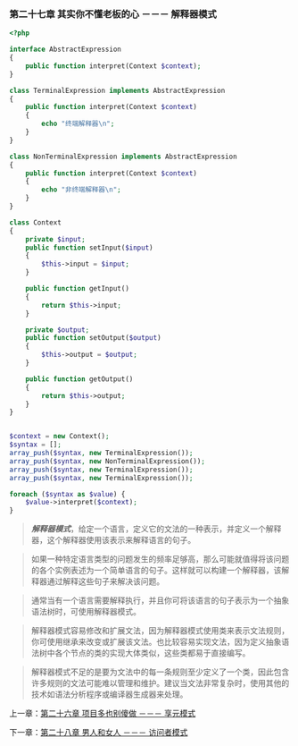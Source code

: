 ### 第二十七章 其实你不懂老板的心 －－－ 解释器模式

```php
<?php

interface AbstractExpression
{
    public function interpret(Context $context);
}

class TerminalExpression implements AbstractExpression
{
    public function interpret(Context $context)
    {
        echo "终端解释器\n";
    }
}

class NonTerminalExpression implements AbstractExpression
{
    public function interpret(Context $context)
    {
        echo "非终端解释器\n";
    }
}

class Context
{
    private $input;
    public function setInput($input)
    {
        $this->input = $input;
    }

    public function getInput()
    {
        return $this->input;
    }

    private $output;
    public function setOutput($output)
    {
        $this->output = $output;
    }

    public function getOutput()
    {
        return $this->output;
    }
}


$context = new Context();
$syntax = [];
array_push($syntax, new TerminalExpression());
array_push($syntax, new NonTerminalExpression());
array_push($syntax, new TerminalExpression());
array_push($syntax, new TerminalExpression());

foreach ($syntax as $value) {
    $value->interpret($context);
}
```

> ***解释器模式***，给定一个语言，定义它的文法的一种表示，并定义一个解释器，这个解释器使用该表示来解释语言的句子。

> 如果一种特定语言类型的问题发生的频率足够高，那么可能就值得将该问题的各个实例表述为一个简单语言的句子。这样就可以构建一个解释器，该解释器通过解释这些句子来解决该问题。

> 通常当有一个语言需要解释执行，并且你可将该语言的句子表示为一个抽象语法树时，可使用解释器模式。

> 解释器模式容易修改和扩展文法，因为解释器模式使用类来表示文法规则，你可使用继承来改变或扩展该文法。也比较容易实现文法，因为定义抽象语法树中各个节点的类的实现大体类似，这些类都易于直接编写。

> 解释器模式不足的是要为文法中的每一条规则至少定义了一个类，因此包含许多规则的文法可能难以管理和维护。建议当文法非常复杂时，使用其他的技术如语法分析程序或编译器生成器来处理。

上一章：[第二十六章 项目多也别傻做 －－－ 享元模式](https://github.com/zhaodongqiu/design-patterns-by-php/blob/master/files/chapter26.md)

下一章：[第二十八章 男人和女人 －－－ 访问者模式](https://github.com/zhaodongqiu/design-patterns-by-php/blob/master/files/chapter28.md)